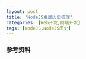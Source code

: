 ```yaml
---
layout: post
title: "NodeJS发展历史梳理"
categories: [Web开发,前端开发]
tags: [NodeJS,NodeJS历史]
---
```









### 参考资料

